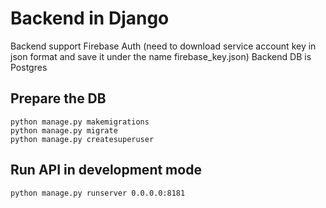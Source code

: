 # Backend in Django

Backend support Firebase Auth (need to download service account key in json format and save it under the name firebase_key.json)
Backend DB is Postgres

## Prepare the DB
```
python manage.py makemigrations
python manage.py migrate
python manage.py createsuperuser
```

## Run API in development mode
```
python manage.py runserver 0.0.0.0:8181
```
